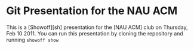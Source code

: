 # Git Presentation for the NAU ACM

This is a [Showoff][sh] presentation for the [NAU ACM] club on Thursday, Feb 10 2011. You can run this presentation by cloning the repository and running `showoff show`